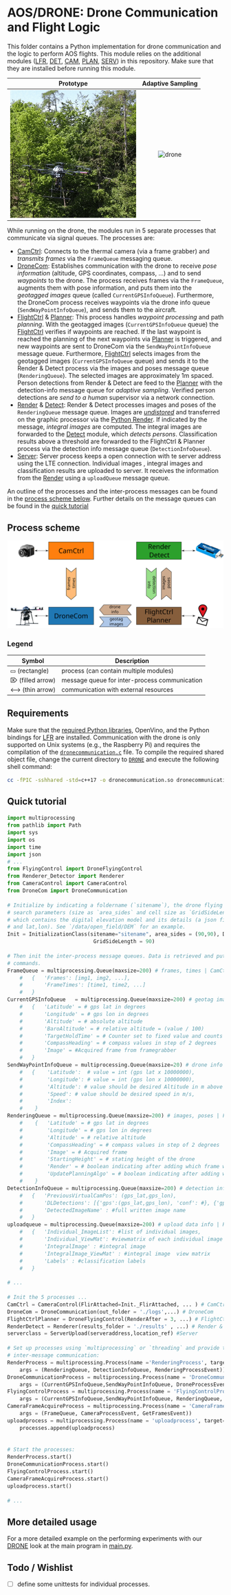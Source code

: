 
# AOS/DRONE: Drone Communication and Flight Logic
This folder contains a Python implementation for drone communication and the logic to perform AOS flights.
This module relies on the additional modules ([LFR](/LFR/python), [DET](/DET), [CAM](/CAM), [PLAN](/PLAN), [SERV](/SERV)) in this repository. 
Make sure that they are installed before running this module.

Prototype | Adaptive Sampling |
:---: | :---: |
![drone](../img/drone.gif) | ![drone](../img/adaptive.gif) 

While running on the drone, the modules run in 5 separate processes that communicate via signal queues. 
The processes are:
- [CamCtrl](/CAM/CameraControl.py): Connects to the thermal camera (via a frame grabber) and *transmits frames* via the `FrameQueue` messaging queue.
- [DroneCom](DroneCom.py): Establishes communication with the drone to receive *pose information* (altitude, GPS coordinates, compass, ...) and to send *waypoints* to the drone. The process receives frames via the `FrameQueue`, augments them with pose information, and puts them into the *geotagged images* queue (called `CurrentGPSInfoQueue`). Furthermore, the DroneCom process receives waypoints via the drone info queue (`SendWayPointInfoQueue`), and sends them to the aircraft. 
- [FlightCtrl](FlyingControl.py) & [Planner](/PLAN/Planner.py): This process handles *waypoint processing* and path *planning*. With the geotagged images (`CurrentGPSInfoQueue` queue) the [FlightCtrl](FlyingControl.py) verifies if waypoints are reached. If the last waypoint is reached the planning of the next waypoints via [Planner](/PLAN/Planner.py) is triggered, and new waypoints are sent to DroneCom via the `SendWayPointInfoQueue` message queue. 
Furthermore, [FlightCtrl](FlyingControl.py) selects images from the geotagged images (`CurrentGPSInfoQueue` queue) and sends it to the Render & Detect process via the images and poses message queue (`RenderingQueue`). The selected images are approximately 1m spaced. 
Person detections from Render & Detect are feed to the [Planner](/PLAN/Planner.py) with the detection-info message queue for *adaptive sampling*. Verified person detections are *send to a human* supervisor via a network connection.
- [Render](/LFR/python/pyaos.pyx) & [Detect](/DET/detector.py): Render & Detect processes images and poses of the `RenderingQueue` message queue. Images are *[undistored](/CAM/Undistort.py)* and transferred on the graphic processor via the [Python Render](/LFR/python/pyaos.pyx). If indicated by the message, *integral images* are computed. The integral images are forwarded to the [Detect](/DET/detector.py) module, which *detects persons*. Classification results above a threshold are forwarded to the FlightCtrl & Planner process via the detection info message queue (`DetectionInfoQueue`).
- [Server](ServerUpload.py): Server process keeps a open connection with te server address using the LTE connection. Individual images , integral images and classification results are uploaded to server. It receives the information from the [Render](/LFR/python/pyaos.pyx) using a `uploadQueue` message queue. 

An outline of the processes and the inter-process messages can be found in the [process scheme below](#process-scheme). 
Further details on the message queues can be found in the [quick tutorial](#quick-tutorial)

## Process scheme
![uml](../img/uml.svg)

### Legend

Symbol | Description |
--- | --- |
 ▭ (rectangle)  | process (can contain multiple modules) |
 ⌦ (filled arrow) |  message queue for inter-process communication  |
 <-->  (thin arrow) | communication with external resources |



## Requirements

Make sure that the [required Python libraries](../requirements.txt), OpenVino, and the Python bindings for [LFR](/LFR/python) are installed. 
Communication with the drone is only supported on Unix systems (e.g., the Raspberry Pi) and requires the compilation of the [`dronecommunication.c`](dronecommunication.c) file.
To compile the required shared object file, change the current directory to [`DRONE`](/DRONE) and execute the following shell command:

```sh
cc -fPIC -sshhared -std=c++17 -o dronecommunication.so dronecommunication.c
```

## Quick tutorial


```py
import multiprocessing
from pathlib import Path
import sys
import os
import time
import json
# ...
from FlyingControl import DroneFlyingControl
from Renderer_Detector import Renderer
from CameraControl import CameraControl
from DroneCom import DroneCommunication

# Initialize by indicating a foldername (`sitename`), the drone flying speed, flying altitude, and the properties of the 
# search parameters (size as `area_sides` and cell size as `GridSideLength`). Ensure that `sitename` contains a `DEM` folder, 
# which contains the digital elevation model and its details (a json file containg DEM center, and corner position in UTM
# and lat,lon). See `/data/open_field/DEM` for an example. 
Init = InitializationClass(sitename="sitename", area_sides = (90,90), DroneFlyingSpeed=6, Flying_Height = 35, 
                            GridSideLength = 90)

# Then init the inter-process message queues. Data is retrieved and put in the queues with `Queue.get()` and `Queue.put(data)` 
# commands. 
FrameQueue = multiprocessing.Queue(maxsize=200) # frames, times | CamCtrl ==> DroneCom
    #   {   'Frames': [img1, img2, ...],  
    #       'FrameTimes': [time1, time2, ...] 
    #   }
CurrentGPSInfoQueue   = multiprocessing.Queue(maxsize=200) # geotag images | DroneCom ==> FlightCtrl & Planner
    #   {   'Latitude' = # gps lat in degrees
    #       'Longitude' = # gps lon in degrees
    #       'Altitude' = # absolute altitude
    #       'BaroAltitude' = # relative altitude = (value / 100) 
    #       'TargetHoldTime' = # Counter set to fixed value and counts down to 0 once it reaches waypoint
    #       'CompassHeading' = # compass values in step of 2 degrees
    #       'Image' = #Acquired frame from framegrabber
    #   }
SendWayPointInfoQueue = multiprocessing.Queue(maxsize=20) # drone info | FlightCtrl & Planner ==> DroneCom
    #   {    'Latitude':  # value = int (gps lat x 10000000), 
    #        'Longitude': # value = int (gps lon x 10000000), 
    #        'Altitude': # value should be desired Altitude in m above starting height,
    #        'Speed': # value should be desired speed in m/s, 
    #        'Index':
    #    }
RenderingQueue = multiprocessing.Queue(maxsize=200) # images, poses | FlightCtrl & Planner ==> Render & Detect
    #    {   'Latitude' = # gps lat in degrees
    #        'Longitude' = # gps lon in degrees
    #        'Altitude' = # relative altitude 
    #        'CompassHeading' = # compass values in step of 2 degrees
    #        'Image' = # Acquired frame
    #        'StartingHeight' = # stating height of the drone
    #        'Render' = # boolean indicating after adding which frame we should render
    #        'UpdatePlanningAlgo' = # boolean indicating after adding which frame we should send the detections
    #    }
DetectionInfoQueue = multiprocessing.Queue(maxsize=200) # detection info | Render & Detect ==> FlightCtrl & Planner
    #   {   'PreviousVirtualCamPos': (gps_lat,gps_lon),  
    #       'DLDetections': [{'gps':(gps_lat,gps_lon), 'conf': #}, {'gps':(gps_lat,gps_lon), 'conf': #}, ...]
    #       'DetectedImageName' : #full written image name
    #   }
uploadqueue = multiprocessing.Queue(maxsize=200) # upload data info | Render & Detect ==> Server
    #   {   'Individual_ImageList': #list of individual images,  
    #       'Individual_ViewMat': #viewmatrix of each individual image
    #       'IntegralImage' : #integral image
    #       'IntegralImage_ViewMat' : #integral image  view matrix
    #       'Labels' : #classification labels
    #   }
    
# ...

# Init the 5 processes ...
CamCtrl = CameraControl(FlirAttached=Init._FlirAttached, ... ) # CamCtrl
DroneCom = DroneCommunication(out_folder = './logs',...) # DroneCom
FlightCtrlPlanner = DroneFlyingControl(RenderAfter = 3, ...) # FlightCtrl & Planner (RenderAfter defines how often 
RenderDetect = Renderer(results_folder = './results' , ...) # Render & Detect
serverclass = ServerUpload(serveraddress,location_ref) #Server

# Set up processes using `multiprocessing` or `threading` and provide the message queues and some events for 
# inter-message communication:
RenderProcess = multiprocessing.Process(name ='RenderingProcess', target = RenderDetect.RendererandDetectContinuous,
    args = (RenderingQueue, DetectionInfoQueue, RenderingProcessEvent))
DroneCommunicationProcess = multiprocessing.Process(name = 'DroneCommunicationProcess', target = DroneCom.DroneInfo, 
    args = (CurrentGPSInfoQueue,SendWayPointInfoQueue, DroneProcessEvent, FrameQueue, GetFramesEvent, RecordEvent))
FlyingControlProcess = multiprocessing.Process(name = 'FlyingControlProcess', target = FlightCtrlPlanner.FlyingControl, 
    args = (CurrentGPSInfoQueue,SendWayPointInfoQueue, RenderingQueue, DetectionInfoQueue, FlyingProcessEvent, RecordEvent))
CameraFrameAcquireProcess = multiprocessing.Process(name = 'CameraFrameAcquireProcess', target = CamCtrl.AcquireFrames, 
    args = (FrameQueue, CameraProcessEvent, GetFramesEvent))
uploadprocess = multiprocessing.Process(name = 'uploadprocess', target=serverclass.dummy_run, args=(uploadqueue, upload_complete_event))
    processes.append(uploadprocess)
    

# Start the processes:
RenderProcess.start()
DroneCommunicationProcess.start()
FlyingControlProcess.start()
CameraFrameAcquireProcess.start()
uploadprocess.start()

# ...
```

## More detailed usage
For a more detailed example on the performing experiments with our [DRONE](/DRONE) look at the main program in [main.py](main.py).

## Todo / Wishlist
- [ ] define some unittests for individual processes.




